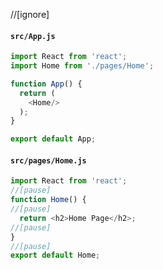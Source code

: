 //[ignore] 
#### `src/App.js`

```js
import React from 'react';
import Home from './pages/Home';

function App() {
  return (
    <Home/>
  );
}

export default App;
```


#### `src/pages/Home.js`

```js
import React from 'react';
//[pause]
function Home() {
//[pause]
  return <h2>Home Page</h2>;
//[pause]
}
//[pause]
export default Home;
```
